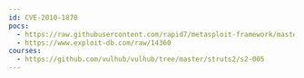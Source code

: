 ```yaml
---
id: CVE-2010-1870
pocs:
  - https://raw.githubusercontent.com/rapid7/metasploit-framework/master/modules/exploits/multi/http/struts_code_exec.rb
  - https://www.exploit-db.com/raw/14360
courses:
  - https://github.com/vulhub/vulhub/tree/master/struts2/s2-005
---
```

